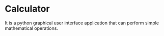 # Calculator
It is a python graphical user interface application that can perform simple mathematical operations.
